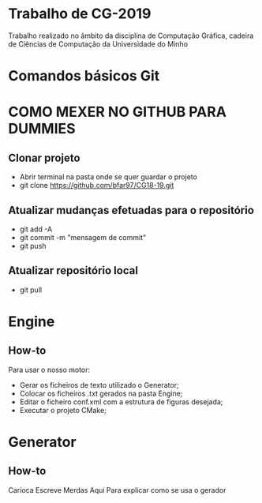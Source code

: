 # Trabalho de CG-2019

Trabalho realizado no âmbito da disciplina de Computação Gráfica, cadeira de Ciências de Computação da Universidade do Minho

# Comandos básicos Git                

# COMO MEXER NO GITHUB PARA DUMMIES
## Clonar projeto
  - Abrir terminal na pasta onde se quer guardar o projeto
  - git clone https://github.com/bfar97/CG18-19.git

## Atualizar mudanças efetuadas para o repositório
  - git add -A
  - git commit -m "mensagem de commit"
  - git push

## Atualizar repositório local
  - git pull


# Engine

## How-to
Para usar o nosso motor:

 - Gerar os ficheiros de texto utilizado o Generator;
 - Colocar os ficheiros .txt gerados na pasta Engine;
 - Editar o ficheiro conf.xml com a estrutura de figuras desejada;
 - Executar o projeto CMake;

# Generator

## How-to

Carioca Escreve Merdas Aqui Para explicar como se usa o gerador
